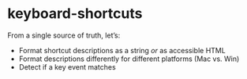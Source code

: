 # keyboard-shortcuts

From a single source of truth, let’s:

- Format shortcut descriptions as a string *or* as accessible HTML
- Format descriptions differently for different platforms (Mac vs. Win)
- Detect if a key event matches
